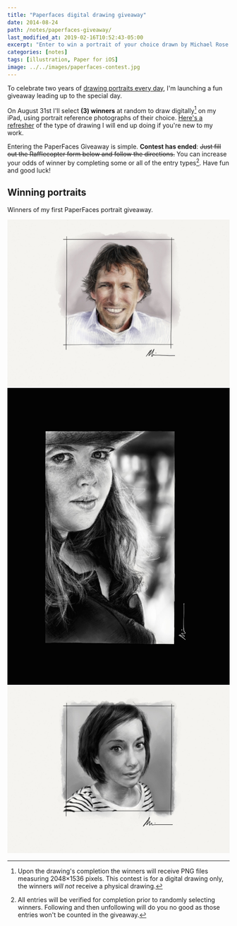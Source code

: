 ```yaml
---
title: "Paperfaces digital drawing giveaway"
date: 2014-08-24
path: /notes/paperfaces-giveaway/
last_modified_at: 2019-02-16T10:52:43-05:00
excerpt: "Enter to win a portrait of your choice drawn by Michael Rose in his signature PaperFaces style."
categories: [notes]
tags: [illustration, Paper for iOS]
image: ../../images/paperfaces-contest.jpg
---
```


To celebrate two years of [drawing portraits every day](/notes/paperfaces-ipad-portrait-project/), I'm launching a fun giveaway leading up to the special day.

On August 31st I'll select **(3) winners** at random to draw digitally[^disclaimer] on my iPad, using portrait reference photographs of their choice. [Here's a refresher](/paperfaces/) of the type of drawing I will end up doing if you're new to my work.

[^disclaimer]: Upon the drawing's completion the winners will receive PNG files measuring 2048&times;1536 pixels. This contest is for a digital drawing only, the winners *will not* receive a physical drawing.

Entering the PaperFaces Giveaway is simple. **Contest has ended**: <s>Just fill out the Rafflecopter form below and follow the directions.</s> You can increase your odds of winner by completing some or all of the entry types[^entry-types]. Have fun and good luck!

[^entry-types]: All entries will be verified for completion prior to randomly selecting winners. Following and then unfollowing will do you no good as those entries won't be counted in the giveaway.

## Winning portraits

Winners of my first PaperFaces portrait giveaway.

[![color portrait winner](../../images/paperfaces-harvydanger-twitter.jpg)](/paperfaces/harvydanger-portrait/)
[![black and white portrait winner](../../images/paperfaces-psychoticmilkma-2.jpg)](/paperfaces/psychoticmilkma-2-portrait/)
[![black and white portrait winner](../../images/paperfaces-viktoriaderoy-twitter.jpg)](/paperfaces/viktoriaderoy-portrait/)
